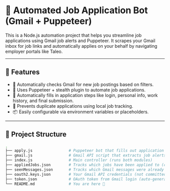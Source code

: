 # 🤖 Automated Job Application Bot (Gmail + Puppeteer)

This is a Node.js automation project that helps you streamline job applications using Gmail job alerts and Puppeteer. It scrapes your Gmail inbox for job links and automatically applies on your behalf by navigating employer portals like Taleo.

---

## 🔧 Features

- 🔎 Automatically checks Gmail for new job postings based on filters.
- 🤖 Uses Puppeteer + stealth plugin to automate job applications.
- 📝 Automatically fills in application steps like login, personal info, work history, and final submission.
- 🧠 Prevents duplicate applications using local job tracking.
- 📦 Easily configurable via environment variables or placeholders.

---

## 📁 Project Structure

```bash
.
├── apply.js                # Puppeteer bot that fills out application forms
├── gmail.js                # Gmail API script that extracts job alerts
├── index.js                # Main controller (runs both modules)
├── appliedJobs.json        # Tracks which jobs have been applied to (create an empty file with this name including [] )
├── seenMessages.json       # Tracks which Gmail messages were already parsed (create an empty file with this name including [] )
├── oauth2.keys.json        # Your Gmail API credentials (not committed)
├── token.json              # OAuth token from Gmail login (auto-generated)
└── README.md               # You are here 🙂
